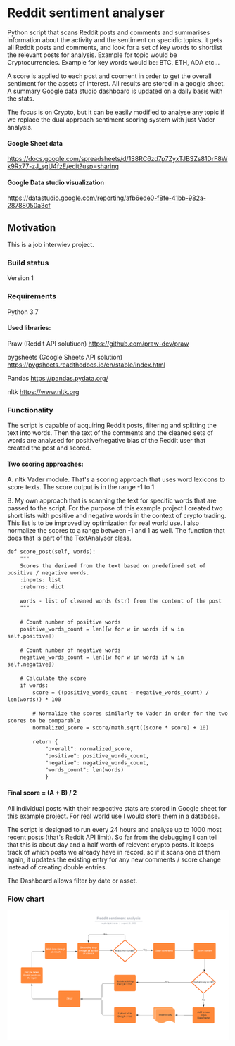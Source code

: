 # Reddit sentiment analyser

Python script that scans Reddit posts and comments and summarises information about the activity and the sentiment on specidic topics. it gets all Reddit posts and comments, and look for a set of key words to shortlist the relevant posts for analysis. Example for topic would be Cryptocurrencies. Example for key words would be: BTC, ETH, ADA etc... 

A score is applied to each post and cooment in order to get the overall sentiment for the assets of interest. All results are stored in a google sheet. A summary Google data studio dashboard is updated on a daily basis with the stats.

The focus is on Crypto, but it can be easily modified to analyse any topic if we replace the dual approach sentiment scoring system with just Vader analysis.
 
#### Google Sheet data
https://docs.google.com/spreadsheets/d/1S8RC6zd7p7ZyxTJBSZs81DrF8Wk9Rx77-zJ_sgU4fzE/edit?usp=sharing

#### Google Data studio visualization
https://datastudio.google.com/reporting/afb6ede0-f8fe-41bb-982a-28788050a3cf
 
 
## Motivation
This is a job interwiev project.

### Build status
Version 1

### Requirements
Python 3.7

#### Used libraries:
Praw (Reddit API solutiuon) https://github.com/praw-dev/praw

pygsheets (Google Sheets API solution) https://pygsheets.readthedocs.io/en/stable/index.html

Pandas https://pandas.pydata.org/

nltk https://www.nltk.org

### Functionality

The script is capable of acquiring Reddit posts, filtering and splitting the text into words. Then the text of the comments and the cleaned sets of words are analysed for positive/negative bias of the Reddit user that created the post and scored.

#### Two scoring approaches:

A. nltk Vader module. That's a scoring approach that uses word lexicons to score texts. The score output is in the range -1 to 1 

B. My own approach that is scanning the text for specific words that are passed to the script. For the purpose of this example project I created two short lists with positive and negative words in the context of crypto trading. This list is to be improved by optimization for real world use. I also normalize the scores to a range between -1 and 1 as well. The function that does that is part of the TextAnalyser class.

    def score_post(self, words):
        """
        Scores the derived from the text based on predefined set of positive / negative words.
        :inputs: list
        :returns: dict

        words - list of cleaned words (str) from the content of the post
        """

        # Count number of positive words
        positive_words_count = len([w for w in words if w in self.positive])

        # Count number of negative words
        negative_words_count = len([w for w in words if w in self.negative])

        # Calculate the score
        if words:
            score = ((positive_words_count - negative_words_count) / len(words)) * 100

            # Normalize the scores similarly to Vader in order for the two scores to be comparable
            normalized_score = score/math.sqrt((score * score) + 10)

            return {
                "overall": normalized_score,
                "positive": positive_words_count,
                "negative": negative_words_count,
                "words_count": len(words)
                }

#### Final score = (A + B) / 2

All individual posts with their respective stats are stored in Google sheet for this example project. For real world use I would store them in a database. 

The script is designed to run every 24 hours and analyse up to 1000 most recent posts (that's Reddit API limit). So far from the debugging I can tell that this is about day and a half worth of relevent crypto posts. It keeps track of which posts we already have in record, so if it scans one of them again, it updates the existing entry for any new comments / score change instead of creating double entries.

The Dashboard allows filter by date or asset.

### Flow chart
![alt text](flowchart.png)

